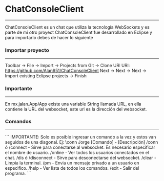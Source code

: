 # ChatConsoleClient
--------------------
ChatConsoleClient es un chat que utiliza la tecnología WebSockets y es parte de mi otro proyect 
ChatConsoleClient fue desarrollado en Eclipse y para importarlo debes de hacer lo siguiente

### Importar proyecto
---------------------
Toolbar -> File -> Import -> Projects from Git -> Clone URI
URI: https://github.com/Alan951/ChatConsoleClient
Next -> Next -> Next -> Import existing Eclipse projects -> Finish

### Importante
----------------
En mx.jalan.App/App existe una variable String llamada URL, en ella contiene la URL del websocket, este url es la dirección del websocket.

### Comandos
-------------
´´´
IMPORTANTE: Solo es posible ingresar un comando a la vez y estos van seguidos de una diagonal. Ej: \conn Jorge
[Comando] - [Descripción]
/conn <nombre usuario> ó /connect <nombre usuario> - Sirve para conectarse al websocket. Es necesario especificar el nombre de usuario.
/online - Ver todos los usuarios conectados en el chat.
/dis ó /disconnect - Sirve para desconectarse del websocket.
/clear - Limpia la terminal.
/pm <nombre usuario> - Envia un mensaje privado a un usuario en especifico.
/help - Ver lista de todos los comandos.
/exit - Salir del programa.
´´´
